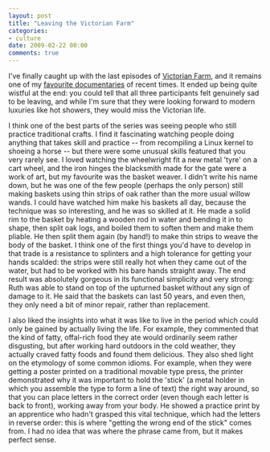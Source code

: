 ```yaml
---
layout: post
title: "Leaving the Victorian Farm"
categories:
- culture
date: 2009-02-22 00:00
comments: true
---
```


<p>I've finally caught up with the last episodes of <a href="http://www.bbc.co.uk/programmes/b00gn2bl">Victorian Farm</a>, and it remains one of my <a href="http://www.rousette.org.uk/blog/archives/Victorian-Farm/">favourite documentaries</a> of recent times. It ended up being quite wistful at the end: you could tell that all three participants felt genuinely sad to be leaving, and while I'm sure that they were looking forward to modern luxuries like hot showers, they would miss the Victorian life.</p>

<p>I think one of the best parts of the series was seeing people who still practice traditional crafts. I find it fascinating watching people doing anything that takes skill and practice -- from recompiling a Linux kernel to shoeing a horse -- but there were some unusual skills featured that you very rarely see. I loved watching the wheelwright fit a new metal 'tyre' on a cart wheel, and the iron hinges the blacksmith made for the gate were a work of art, but my favourite was the basket weaver. I didn't write his name down, but he was one of the few people (perhaps the only person) still making baskets using thin strips of oak rather than the more usual willow wands. I could have watched him make his baskets all day, because the technique was so interesting, and he was so skilled at it. He made a solid rim to the basket by heating a wooden rod in water and bending it in to shape, then split oak logs, and boiled them to soften them and make them pliable. He then split them again (by hand!) to make thin strips to weave the body of the basket. I think one of the first things you'd have to develop in that trade is a resistance to splinters and a high tolerance for getting your hands scalded: the strips were still really hot when they came out of the water, but had to be worked with his bare hands straight away. The end result was absolutely gorgeous in its functional simplicity and very strong: Ruth was able to stand on top of the upturned basket without any sign of damage to it. He said that the baskets can last 50 years, and even then, they only need a bit of minor repair, rather than replacement.</p>

<p>I also liked the insights into what it was like to live in the period which could only be gained by actually living the life. For example, they commented that the kind of fatty, offal-rich food they ate would ordinarily seem rather disgusting, but after working hard outdoors in the cold weather, they actually craved fatty foods and found them delicious. They also shed light on the etymology of some common idioms. For example, when they were getting a poster printed on a traditional movable type press, the printer demonstrated why it was important to hold the 'stick' (a metal holder in which you assemble the type to form a line of text) the right way around, so that you can place letters in the correct order (even though each letter is back to front), working away from your body. He showed a practice print by an apprentice who hadn't grasped this vital technique, which had the letters in reverse order: this is where "getting the wrong end of the stick" comes from. I had no idea that was where the phrase came from, but it makes perfect sense.</p>


